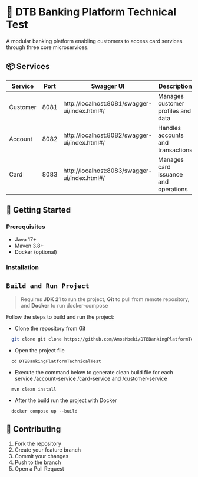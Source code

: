
# 🏦 DTB Banking Platform Technical Test

A modular banking platform enabling customers to access card services through three core microservices.


## 📦 Services

| Service  | Port | Swagger UI                                    | Description                          |
| -------- | ---- | --------------------------------------------- | ------------------------------------ |
| Customer | 8081 | http://localhost:8081/swagger-ui/index.html#/ | Manages customer profiles and data   |
| Account  | 8082 | http://localhost:8082/swagger-ui/index.html#/ | Handles accounts and transactions    |
| Card     | 8083 | http://localhost:8083/swagger-ui/index.html#/ | Manages card issuance and operations |

## 🚀 Getting Started

### Prerequisites

- Java 17+
- Maven 3.8+
- Docker (optional)

### Installation

## `Build and Run Project`

> Requires **JDK 21** to run the project, **Git** to pull from remote repository, and **Docker** to run docker-compose

Follow the steps to build and run the project:

- Clone the repository from Git

```bash
  git clone git clone https://github.com/AmosMbeki/DTBBankingPlatformTechnicalTest.git
```

- Open the project file

```shell
  cd DTBBankingPlatformTechnicalTest
```
- Execute the command below to generate clean build file for each service /account-service /card-service and /customer-service
```shell
  mvn clean install
```

- After the build run the project with Docker

```shell
  docker compose up --build
```

## 🤝 Contributing

1. Fork the repository
2. Create your feature branch
3. Commit your changes
4. Push to the branch
5. Open a Pull Request

